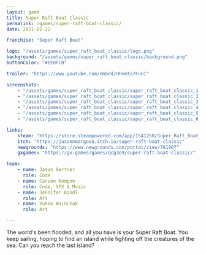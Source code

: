 ```yaml
---
layout: game
title: Super Raft Boat Classic
permalink: /games/super-raft-boat-classic/
date: 2021-02-22

franchise: "Super Raft Boat"

logo: "/assets/games/super_raft_boat_classic/logo.png"
background: "/assets/games/super_raft_boat_classic/background.png"
buttonColor: "#EE8FCB"

trailer: "https://www.youtube.com/embed/HHvmto7FunI"

screenshots:
    - "/assets/games/super_raft_boat_classic/super_raft_boat_classic_1.png"
    - "/assets/games/super_raft_boat_classic/super_raft_boat_classic_2.png"
    - "/assets/games/super_raft_boat_classic/super_raft_boat_classic_3.png"
    - "/assets/games/super_raft_boat_classic/super_raft_boat_classic_4.png"
    - "/assets/games/super_raft_boat_classic/super_raft_boat_classic_5.png"
    - "/assets/games/super_raft_boat_classic/super_raft_boat_classic_6.png"

links:
    steam: "https://store.steampowered.com/app/1541250/Super_Raft_Boat_Classic/"
    itch: "https://jasoonmargoon.itch.io/super-raft-boat-classic"
    newgrounds: "https://www.newgrounds.com/portal/view/781907"
    gxgames: "https://gx.games/games/qcg3e9/super-raft-boat-classic/"

team:
    - name: Jason Gertner
      role: Code
    - name: Carson Kompon
      role: Code, SFX & Music
    - name: Jennifer Kindl
      role: Art
    - name: Yukon Wainczak
      role: Art

---
```


The world's been flooded, and all you have is your Super Raft Boat. You keep sailing, hoping to find an island while fighting off the creatures of the sea. Can you reach the last island?